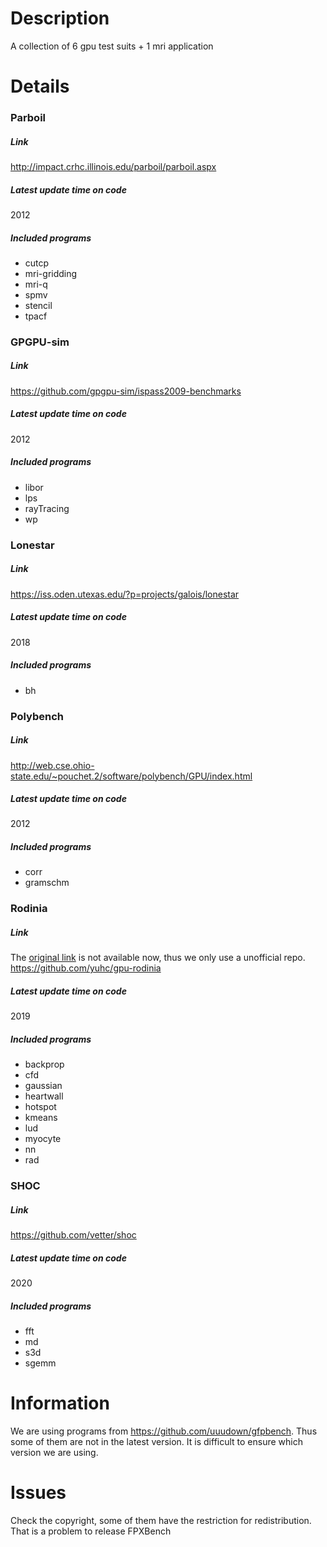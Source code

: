 # Description
A collection of 6 gpu test suits + 1 mri application

# Details 
### Parboil
##### Link
http://impact.crhc.illinois.edu/parboil/parboil.aspx
##### Latest update time on code
2012
##### Included programs
- cutcp
- mri-gridding
- mri-q
- spmv
- stencil
- tpacf

### GPGPU-sim
##### Link
https://github.com/gpgpu-sim/ispass2009-benchmarks
##### Latest update time on code
2012
##### Included programs
- libor
- lps
- rayTracing
- wp

### Lonestar
##### Link
https://iss.oden.utexas.edu/?p=projects/galois/lonestar
##### Latest update time on code
2018
##### Included programs
- bh

### Polybench
##### Link
http://web.cse.ohio-state.edu/~pouchet.2/software/polybench/GPU/index.html
##### Latest update time on code
2012
##### Included programs
- corr
- gramschm

### Rodinia
##### Link
The [original link](http://www.cs.virginia.edu/rodinia/doku.php) is not available now, thus we only use a unofficial repo.
https://github.com/yuhc/gpu-rodinia
##### Latest update time on code
2019
##### Included programs
- backprop
- cfd
- gaussian
- heartwall
- hotspot
- kmeans
- lud
- myocyte
- nn
 - rad
 
 ### SHOC
 ##### Link
 https://github.com/vetter/shoc
 ##### Latest update time on code
2020
 ##### Included programs
- fft
- md
- s3d
- sgemm

# Information 
We are using programs from https://github.com/uuudown/gfpbench. Thus some of them are not in the latest version. It is difficult to ensure which version we are using. 

# Issues
Check the copyright, some of them have the restriction for redistribution. That is a problem to release FPXBench

